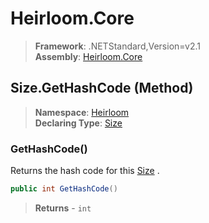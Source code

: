 # Heirloom.Core

> **Framework**: .NETStandard,Version=v2.1  
> **Assembly**: [Heirloom.Core][0]

## Size.GetHashCode (Method)

> **Namespace**: [Heirloom][0]  
> **Declaring Type**: [Size][1]

### GetHashCode()

Returns the hash code for this [Size][1] .

```cs
public int GetHashCode()
```

> **Returns** - `int`

[0]: ../../../Heirloom.Core.md
[1]: ../Size.md
